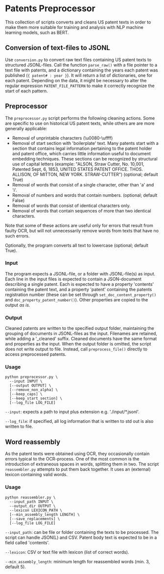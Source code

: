# Patents Preprocessor

This collection of scripts converts and cleans  US patent texts in order to make
them more suitable for training and analysis with NLP machine learning models,
such as BERT.


## Conversion of text-files to JSONL
Use `conversion.py` to convert raw text files containing US patent texts to
structured JSONL-files. Call the function `parse_raw()` with a file pointer to
a text file with patents, and a dictionary containing the years each patent was
published (`{ patent# : year }`). It will return a list of  dictionaries, one
for each patent. Depending on the data, it might be necessary to alter the
regular expression `PATENT_FILE_PATTERN` to make it correctly recognize the
start of each pattern.


## Preprocessor
The `preprocessor.py` script performs the following cleaning actions. Some are
specific to use on historical US patent texts, while others are are more
generally applicable:

- Removal of unprintable characters (\u0080-\uffff)
- Removal of start section with 'boilerplate' text. Many patents start with
  a section that contains legal information pertaining to the patent holder and
  patent office, which carries little information useful to document embedding
  techniques. These sections can be recognized by structural use of capital
  letters (example: "ALSON, Straw Cutter, No. 10,001, Patented Sept, 6, 1853,
  UNITED STATES PATENT OFFICE. THOS. ALLISON, OF MITTON, NEW YORK. STRAW-CUTTER")
  (optional; default True)
- Removal of words that consist of a single character, other than 'a' and 'i'.
- Removal of numbers and words that contain numbers. (optional; default False)
- Removal of words that consist of identical characters only.
- Removal of words that contain sequences of more than two identical characters.

Note that some of these actions are useful only for errors that result from
faulty OCR, but will not unnecessarily remove words from texts that have no
such errors.

Optionally, the program converts all text to lowercase (optional; default True).

### Input
The program expects a JSONL-file, or a folder with JSONL-file(s) as input. Each
line in the input files is expected to contain a JSON-document describing a
single patent. Each is expected to have a property 'contents' containing the
patent text, and a property 'patent' containing the patents registration number
(these can be set through `set_doc_content_property()` and
`doc_property_patent_number()`). Other properties are copied to the output
_as is_.

### Output
Cleaned patents are written to the specified output folder, maintaining the
grouping of documents in JSONL-files as the input. Filenames are retained,
while adding a '_cleaned' suffix. Cleaned documents have the same format and
properties as the input.
When the output folder is omitted, the script does not write output to file.
Instead, call `preprocess_file()` directly to access preprocessed patents.

### Usage
```
python preprocessor.py \
  --input INPUT \
  [--output OUTPUT] \
  [--remove_non_alpha] \
  [--keep_caps] \
  [--keep_start_section] \
  [--log_file LOG_FILE]
```
`--input`: expects a path to input plus extension e.g. './input/*.jsonl'.

`--log_file`: if specified, all log information that is written to std out is
also written to file.


## Word reassembly
As the patent texts were obtained using OCR, they occasionally contain errors
typical to the OCR-process. One of the most common is the introduction of
extraneous spaces in words, splitting them in two. The script `reassembler.py`
attempts to put them back together. It uses an (external) lexicon containing
valid words.


### Usage
```
python reassembler.py \
  --input_path INPUT \
  --output_dir OUTPUT \
  --lexicon LEXICON_PATH \
  [--min_assembly_length LENGTH] \
  [--save_replacements] \
  [--log_file LOG_FILE]
```
`--input_path`: can be file or folder containing the texts to be processed. The
script can handle JSON(L) and CSV. Patent body text is expected to be in a
field called 'contents'.

`--lexicon`: CSV or text file with lexicon (list of correct words).

`--min_assembly_length`: minimum length for reassembled words (min. 3,
  default 5).
